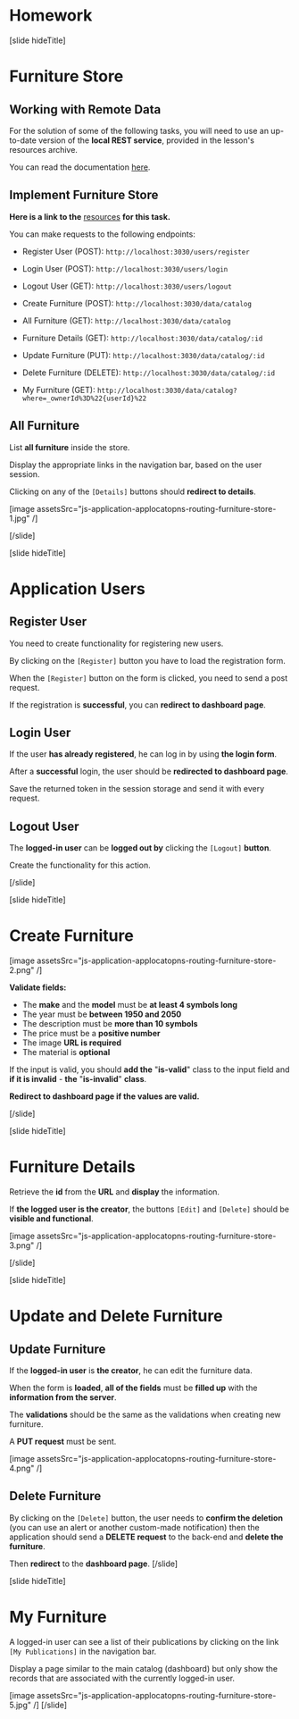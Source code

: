 # Homework

[slide hideTitle]
# Furniture Store

## Working with Remote Data

For the solution of some of the following tasks, you will need to use an up-to-date version of the **local REST service**, provided in the lesson's resources archive. 

You can read the documentation [here](https://github.com/softuni-practice-server/softuni-practice-server).

## Implement Furniture Store

**Here is a link to the** [resources](https://videos.softuni.org/resources/javascript/javascript-applications/JS-Applications-Routing.zip) **for this task.**

You can make requests to the following endpoints: 

- Register User (POST): `http://localhost:3030/users/register`
- Login User (POST): `http://localhost:3030/users/login`
- Logout User (GET): `http://localhost:3030/users/logout`

- Create Furniture (POST): `http://localhost:3030/data/catalog`
- All Furniture (GET): `http://localhost:3030/data/catalog`
- Furniture Details (GET): `http://localhost:3030/data/catalog/:id`
- Update Furniture (PUT): `http://localhost:3030/data/catalog/:id`
- Delete Furniture (DELETE):  `http://localhost:3030/data/catalog/:id`
- My Furniture (GET): `http://localhost:3030/data/catalog?where=_ownerId%3D%22{userId}%22`

## All Furniture

List **all furniture** inside the store. 

Display the appropriate links in the navigation bar, based on the user session.

Clicking on any of the `[Details]` buttons should **redirect to details**.

[image assetsSrc="js-application-applocatopns-routing-furniture-store-1.jpg" /]

[/slide]

[slide hideTitle]

# Application Users

## Register User

You need to create functionality for registering new users. 

By clicking on the `[Register]` button you have to load the registration form. 

When the `[Register]` button on the form is clicked, you need to send a post request.

If the registration is **successful**, you can **redirect to dashboard page**.

## Login User

If the user **has already registered**, he can log in by using **the login form**. 

After a **successful** login, the user should be **redirected to dashboard page**. 

Save the returned token in the session storage and send it with every request.

## Logout User

The **logged-in user** can be **logged out by** clicking the `[Logout]` **button**. 

Create the functionality for this action.

[/slide]

[slide hideTitle]

# Create Furniture

[image assetsSrc="js-application-applocatopns-routing-furniture-store-2.png" /]

**Validate fields:**
- The **make** and the **model** must be **at least 4 symbols long**
- The year must be **between 1950 and 2050**
- The description must be **more than 10 symbols**
- The price must be a **positive number**
- The image **URL is required**
- The material is **optional**

If the input is valid, you should **add the** "**is-valid**" class to the input field and **if it is invalid** - **the** "**is-invalid**" **class**.

**Redirect to dashboard page if the values are valid.**

[/slide]

[slide hideTitle]
# Furniture Details

Retrieve the **id** from the **URL** and **display** the information. 

If **the logged user is the creator**, the buttons `[Edit]` and `[Delete]` should be **visible and functional**.

[image assetsSrc="js-application-applocatopns-routing-furniture-store-3.png" /]

[/slide]

[slide hideTitle]

# Update and Delete Furniture

## Update Furniture

If the **logged-in user** is **the creator**, he can edit the furniture data. 

When the form is **loaded**, **all of the fields** must be **filled up** with the **information from the server**.

The **validations** should be the same as the validations when creating new furniture.

A **PUT request** must be sent.

[image assetsSrc="js-application-applocatopns-routing-furniture-store-4.png" /]

## Delete Furniture

By clicking on the `[Delete]` button, the user needs to **confirm the deletion** (you can use an alert or another custom-made notification) then the application should send a **DELETE request** to the back-end and **delete the furniture**. 

Then **redirect** to the **dashboard page**.
[/slide]

[slide hideTitle]
# My Furniture
A logged-in user can see a list of their publications by clicking on the link `[My Publications]` in the navigation bar. 

Display a page similar to the main catalog (dashboard) but only show the records that are associated with the currently logged-in user.

[image assetsSrc="js-application-applocatopns-routing-furniture-store-5.jpg" /]
[/slide]
